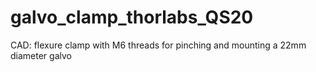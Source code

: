 # galvo_clamp_thorlabs_QS20
CAD: flexure clamp with M6 threads for pinching and mounting a 22mm diameter galvo
